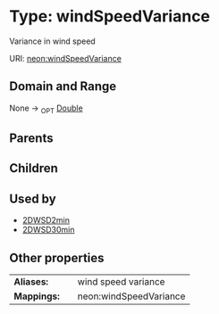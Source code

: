 
# Type: windSpeedVariance


Variance in wind speed

URI: [neon:windSpeedVariance](https://data.neonscience.org/windSpeedVariance)


## Domain and Range

None ->  <sub>OPT</sub> [Double](types/Double.md)

## Parents


## Children


## Used by

 * [2DWSD2min](2DWSD2min.md)
 * [2DWSD30min](2DWSD30min.md)

## Other properties

|  |  |  |
| --- | --- | --- |
| **Aliases:** | | wind speed variance |
| **Mappings:** | | neon:windSpeedVariance |

